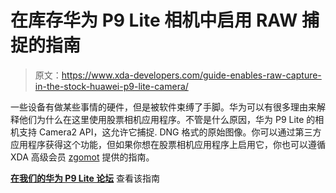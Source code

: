 # 在库存华为 P9 Lite 相机中启用 RAW 捕捉的指南

> 原文：<https://www.xda-developers.com/guide-enables-raw-capture-in-the-stock-huawei-p9-lite-camera/>

一些设备有做某些事情的硬件，但是被软件束缚了手脚。华为可以有很多理由来解释他们为什么在这里使用股票相机应用程序。不管是什么原因，华为 P9 Lite 的相机支持 Camera2 API，这允许它捕捉. DNG 格式的原始图像。你可以通过第三方应用程序获得这个功能，但如果你想在股票相机应用程序上启用它，你也可以遵循 XDA 高级会员 [zgomot](https://forum.xda-developers.com/member.php?u=2523106) 提供的指南。

[**在我们的华为 P9 Lite 论坛**](https://forum.xda-developers.com/huawei-p9lite/how-to/guide-enable-raw-capture-stock-camera-t3623530) 查看该指南
